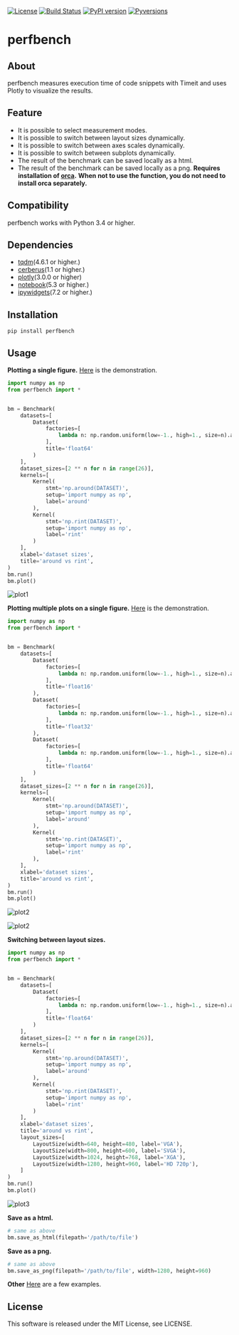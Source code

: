 [![License](https://img.shields.io/badge/license-MIT-brightgreen.svg)](https://github.com/Hasenpfote/fpq/blob/master/LICENSE)
[![Build Status](https://travis-ci.com/Hasenpfote/perfbench.svg?branch=master)](https://travis-ci.com/Hasenpfote/perfbench)
[![PyPI version](https://badge.fury.io/py/perfbench.svg)](https://badge.fury.io/py/perfbench)
[![Pyversions](https://img.shields.io/pypi/pyversions/perfbench.svg?style=flat)](https://img.shields.io/pypi/pyversions/perfbench.svg?style=flat)

perfbench
=========

## About
perfbench measures execution time of code snippets with Timeit and uses Plotly to visualize the results.

## Feature
* It is possible to select measurement modes.
* It is possible to switch between layout sizes dynamically.
* It is possible to switch between axes scales dynamically.
* It is possible to switch between subplots dynamically.
* The result of the benchmark can be saved locally as a html.
* The result of the benchmark can be saved locally as a png.
**Requires installation of [orca](https://github.com/plotly/orca).**
**When not to use the function, you do not need to install orca separately.**

## Compatibility
perfbench works with Python 3.4 or higher.

## Dependencies
* [tqdm](https://github.com/tqdm/tqdm)(4.6.1 or higher.)
* [cerberus](https://github.com/pyeve/cerberus)(1.1 or higher.)
* [plotly](https://github.com/plotly/plotly.py)(3.0.0 or higher)
* [notebook](https://github.com/jupyter/notebook)(5.3 or higher.)
* [ipywidgets](https://github.com/jupyter-widgets/ipywidgets)(7.2 or higher.)

## Installation
```
pip install perfbench
```

## Usage
**Plotting a single figure.**
[Here](https://plot.ly/~Hasenpfote/8/perfbench-demo1/) is the demonstration.
```python
import numpy as np
from perfbench import *


bm = Benchmark(
    datasets=[
        Dataset(
            factories=[
                lambda n: np.random.uniform(low=-1., high=1., size=n).astype(np.float64),
            ],
            title='float64'
        )
    ],
    dataset_sizes=[2 ** n for n in range(26)],
    kernels=[
        Kernel(
            stmt='np.around(DATASET)',
            setup='import numpy as np',
            label='around'
        ),
        Kernel(
            stmt='np.rint(DATASET)',
            setup='import numpy as np',
            label='rint'
        )
    ],
    xlabel='dataset sizes',
    title='around vs rint',
)
bm.run()
bm.plot()
```
![plot1](https://raw.githubusercontent.com/Hasenpfote/perfbench/master/docs/plotting_a_single_figure.png)


**Plotting multiple plots on a single figure.**
[Here](https://plot.ly/~Hasenpfote/9/perfbench-demo2/) is the demonstration.
```python
import numpy as np
from perfbench import *


bm = Benchmark(
    datasets=[
        Dataset(
            factories=[
                lambda n: np.random.uniform(low=-1., high=1., size=n).astype(np.float16),
            ],
            title='float16'
        ),
        Dataset(
            factories=[
                lambda n: np.random.uniform(low=-1., high=1., size=n).astype(np.float32),
            ],
            title='float32'
        ),
        Dataset(
            factories=[
                lambda n: np.random.uniform(low=-1., high=1., size=n).astype(np.float64),
            ],
            title='float64'
        )
    ],
    dataset_sizes=[2 ** n for n in range(26)],
    kernels=[
        Kernel(
            stmt='np.around(DATASET)',
            setup='import numpy as np',
            label='around'
        ),
        Kernel(
            stmt='np.rint(DATASET)',
            setup='import numpy as np',
            label='rint'
        ),
    ],
    xlabel='dataset sizes',
    title='around vs rint',
)
bm.run()
bm.plot()
```
![plot2](https://raw.githubusercontent.com/Hasenpfote/perfbench/master/docs/plotting_multiple_plots_on_a_single_figure.png)

![plot2](https://raw.githubusercontent.com/Hasenpfote/perfbench/master/docs/switching_between_subplots.png)

**Switching between layout sizes.**
```python
import numpy as np
from perfbench import *


bm = Benchmark(
    datasets=[
        Dataset(
            factories=[
                lambda n: np.random.uniform(low=-1., high=1., size=n).astype(np.float64),
            ],
            title='float64'
        )
    ],
    dataset_sizes=[2 ** n for n in range(26)],
    kernels=[
        Kernel(
            stmt='np.around(DATASET)',
            setup='import numpy as np',
            label='around'
        ),
        Kernel(
            stmt='np.rint(DATASET)',
            setup='import numpy as np',
            label='rint'
        )
    ],
    xlabel='dataset sizes',
    title='around vs rint',
    layout_sizes=[
        LayoutSize(width=640, height=480, label='VGA'),
        LayoutSize(width=800, height=600, label='SVGA'),
        LayoutSize(width=1024, height=768, label='XGA'),
        LayoutSize(width=1280, height=960, label='HD 720p'),
    ]
)
bm.run()
bm.plot()
```
![plot3](https://raw.githubusercontent.com/Hasenpfote/perfbench/master/docs/switching_between_layout_sizes.png)

**Save as a html.**
```python
# same as above
bm.save_as_html(filepath='/path/to/file')
```

**Save as a png.**
```python
# same as above
bm.save_as_png(filepath='/path/to/file', width=1280, height=960)
```

**Other**
[Here](https://github.com/Hasenpfote/perfbench/tree/master/example) are a few examples.

## License
This software is released under the MIT License, see LICENSE.
